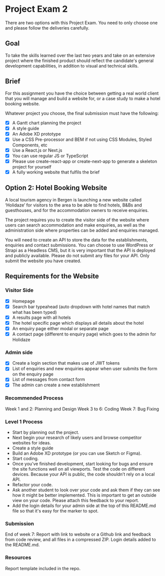# Project Exam 2

There are two options with this Project Exam.
You need to only choose one and please follow the deliveries carefully.

## Goal

To take the skills learned over the last two years and take on an extensive project where the finished product should reflect the candidate's general development capabilities, in addition to visual and technical skills.

## Brief

For this assignment you have the choice between getting a real world client that you will manage and build a website for, or a case study to make a hotel booking website.

Whatever project you choose, the final submission must have the following:

- [x] A Gantt chart planning the project
- [x] A style guide
- [x] An Adobe XD prototype
- [x] Use a CSS Pre-processor and BEM if not using CSS Modules, Styled Components, etc
- [x] Use a React.js or Next.js
- [x] You can use regular JS or TypeScript
- [x] Please use create-react-app or create-next-app to generate a skeleton project for yourself
- [x] A fully working website that fulfils the brief

## Option 2: Hotel Booking Website

A local tourism agency in Bergen is launching a new website called ‘Holidaze’ for visitors to the area to be able to find hotels, B&Bs and guesthouses, and for the accommodation owners to receive enquiries.

The project requires you to create the visitor side of the website where users can search accommodation and make enquiries, as well as the administration side where properties can be added and enquiries managed.

You will need to create an API to store the data for the establishments, enquiries and contact submissions. You can choose to use WordPress or Strapi as a Headless CMS, but it is very important that the API is deployed and publicly available. Please do not submit any files for your API. Only submit the website you have created.

## Requirements for the Website

### Visitor Side

- [x] Homepage
- [x] Search bar typeahead (auto dropdown with hotel names that match what has been typed)
- [x] A results page with all hotels
- [x] The hotel specific page which displays all details about the hotel
- [x] An enquiry page either modal or separate page
- [x] A contact page (different to enquiry page) which goes to the admin for Holidaze

### Admin side

- [x] Create a login section that makes use of JWT tokens
- [x] List of enquiries and new enquiries appear when user submits the form on the enquiry page
- [x] List of messages from contact form
- [x] The admin can create a new establishment

### Recommended Process

Week 1 and 2: Planning and Design
Week 3 to 6: Coding
Week 7: Bug Fixing

### Level 1 Process

- Start by planning out the project.
- Next begin your research of likely users and browse competitor websites for ideas.
- Create a style guide
- Build an Adobe XD prototype (or you can use Sketch or Figma).
- Start coding.
- Once you’ve finished development, start looking for bugs and ensure the site functions well on all viewports. Test the code on different devices. Because your API is public, the code shouldn’t rely on a local API.
- Refactor your code.
- Ask another student to look over your code and ask them if they can see how it might be better implemented. This is important to get an outside view on your code. Please attach this feedback to your report.
- Add the login details for your admin side at the top of this README.md file so that it's easy for the marker to spot.

### Submission

End of week 7: Report with link to website or a Github link and feedback from code review, and all files in a compressed ZIP. Login details added to the README.md.

### Resources

Report template included in the repo.
